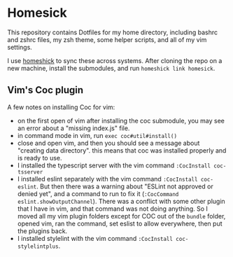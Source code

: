 # Homesick

This repository contains Dotfiles for my home directory, including bashrc and
zshrc files, my zsh theme, some helper scripts, and all of my vim settings.

I use [homeshick](https://github.com/andsens/homeshick) to sync these across
systems. After cloning the repo on a new machine, install the submodules, and
run `homeshick link homesick`.

## Vim's Coc plugin
A few notes on installing Coc for vim:
- on the first open of vim after installing the coc submodule, you may see an
  error about a "missing index.js" file.
- in command mode in vim, run `exec coc#util#install()`
- close and open vim, and then you should see a message about "creating data
  directory". this means that coc was installed properly and is ready to use.
- I installed the typescript server with the vim command
  `:CocInstall coc-tsserver`
- I installed eslint separately with the vim command `:CocInstall coc-eslint`.
  But then there was a warning about "ESLint not approved or denied yet", and
  a command to run to fix it (`:CocCommand eslint.showOutputChannel`). There
  was a conflict with some other plugin that I have in vim, and that command
  was not doing anything. So I moved all my vim plugin folders except for COC
  out of the `bundle` folder, opened vim, ran the command, set eslist to allow
  everywhere, then put the plugins back.
- I installed stylelint with the vim command `:CocInstall coc-stylelintplus`.
